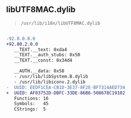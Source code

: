 ## libUTF8MAC.dylib

> `/usr/lib/i18n/libUTF8MAC.dylib`

```diff

-92.0.0.0.0
+92.80.2.0.0
   __TEXT.__text: 0xda4
   __TEXT.__auth_stubs: 0x50
   __TEXT.__const: 0x34d4

   __AUTH.__data: 0x58
   - /usr/lib/libSystem.B.dylib
   - /usr/lib/libiconv.2.dylib
-  UUID: EEDF1CEA-CB1D-3E37-8F2E-BF7314AED734
+  UUID: AF03752D-DBFC-33DE-86B6-508678C19102
   Functions: 16
   Symbols:   45
   CStrings:  5

```
